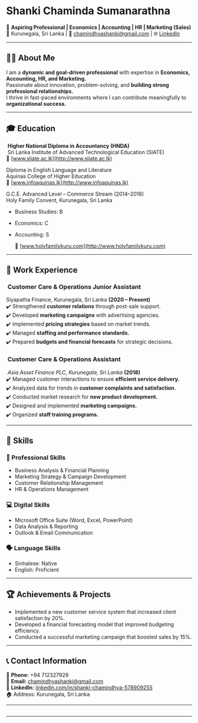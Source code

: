 # Shanki Chaminda Sumanarathna

🚀 **Aspiring Professional | Economics | Accounting | HR | Marketing (Sales)**\
📍 Kurunegala, Sri Lanka | 📧 [chamindhyashanki@gmail.com](mailto\:chamindhyashanki@gmail.com) | 🌐 [LinkedIn](https://www.linkedin.com/in/shanki-chamindhya-578909255)

---

## 👩‍💼 About Me

I am a **dynamic and goal-driven professional** with expertise in **Economics, Accounting, HR, and Marketing.**\
Passionate about innovation, problem-solving, and **building strong professional relationships.**\
I thrive in fast-paced environments where I can contribute meaningfully to **organizational success.**

---

## 🎓 Education

 **Higher National Diploma in Accountancy (HNDA)**\
 Sri Lanka Institute of Advanced Technological Education (SIATE)\
🔗 [www.sliate.ac.lk](http://www.sliate.ac.lk)

Diploma in English Language and Literature\
Aquinas College of Higher Education\
🔗 [www.infoaquinas.lk](http://www.infoaquinas.lk)

G.C.E. Advanced Level – Commerce Stream (2014–2016)\
Holy Family Convent, Kurunegala, Sri Lanka

- Business Studies: B
- Economics: C
- Accounting: S

  🔗 [www.holyfamilykuru.com](http://www.holyfamilykuru.com)

---

## 💼 Work Experience

###  Customer Care & Operations Junior Assistant

Siyapatha Finance, Kurunegala, Sri Lanka **(2020 – Present)**\
✔️ Strengthened **customer relations** through post-sale support.\
✔️ Developed **marketing campaigns** with advertising agencies.\
✔️ Implemented **pricing strategies** based on market trends.\
✔️ Managed **staffing and performance standards.**\
✔️ Prepared **budgets and financial forecasts** for strategic decisions.

###  Customer Care & Operations Assistant

 *Asia Asset Finance PLC, Kurunegala, Sri Lanka* **(2018)**\
✔️ Managed customer interactions to ensure **efficient service delivery.**\
✔️ Analyzed data for trends in **customer complaints and satisfaction.**\
✔️ Conducted market research for **new product development.**\
✔️ Designed and implemented **marketing campaigns.**\
✔️ Organized **staff training programs.**

---

## 🔧 Skills

### 🎯 Professional Skills

- Business Analysis & Financial Planning
- Marketing Strategy & Campaign Development
- Customer Relationship Management
- HR & Operations Management

### 💻 Digital Skills

- Microsoft Office Suite (Word, Excel, PowerPoint)
- Data Analysis & Reporting
- Outlook & Email Communication

### 🗣️ Language Skills

- Sinhalese: Native
- English: Proficient

---

## 🏆 Achievements & Projects

- Implemented a new customer service system that increased client satisfaction by 20%.
- Developed a financial forecasting model that improved budgeting efficiency.
- Conducted a successful marketing campaign that boosted sales by 15%.

---

## 📞 Contact Information

📱 **Phone:** +94 712327929\
📧 **Email:** [chamindhyashanki@gmail.com](mailto\:chamindhyashanki@gmail.com)\
🔗 **LinkedIn:** [linkedin.com/in/shanki-chamindhya-578909255](https://www.linkedin.com/in/shanki-chamindhya-578909255)\
🏠 Address: Kurunegala, Sri Lanka

---

##

---           

